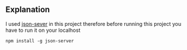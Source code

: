 ## Explanation

I used [json-sever](https://github.com/typicode/json-server) in this project therefore before running this project you have to run it on your localhost

```
npm install -g json-server
```
